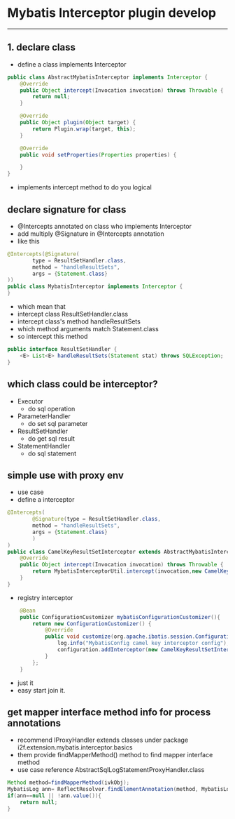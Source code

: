 # Mybatis Interceptor plugin develop

---
## 1. declare class
- define a class implements Interceptor
```java
public class AbstractMybatisInterceptor implements Interceptor {
    @Override
    public Object intercept(Invocation invocation) throws Throwable {
        return null;
    }

    @Override
    public Object plugin(Object target) {
        return Plugin.wrap(target, this);
    }

    @Override
    public void setProperties(Properties properties) {

    }
}
```
- implements intercept method to do you logical

## declare signature for class
- @Intercepts annotated on class who implements Interceptor
- add multiply @Signature in @Intercepts annotation
- like this
```java
@Intercepts(@Signature(
        type = ResultSetHandler.class,
        method = "handleResultSets",
        args = {Statement.class}
))
public class MybatisInterceptor implements Interceptor {
}
```
- which mean that
- intercept class ResultSetHandler.class
- intercept class's method handleResultSets
- which method arguments match Statement.class
- so intercept this method
```java
public interface ResultSetHandler {
    <E> List<E> handleResultSets(Statement stat) throws SQLException;
}
```

## which class could be interceptor?
- Executor
    - do sql operation
- ParameterHandler
    - do set sql parameter
- ResultSetHandler
    - do get sql result
- StatementHandler
    - do sql statement

## simple use with proxy env
- use case
- define a interceptor
```java
@Intercepts(
        @Signature(type = ResultSetHandler.class,
        method = "handleResultSets",
        args = {Statement.class}
        )
)
public class CamelKeyResultSetInterceptor extends AbstractMybatisInterceptor {
    @Override
    public Object intercept(Invocation invocation) throws Throwable {
        return MybatisInterceptorUtil.intercept(invocation,new CamelKeyResultSetProxyHandler());
    }
}
```
- registry interceptor
```java
    @Bean
    public ConfigurationCustomizer mybatisConfigurationCustomizer(){
        return new ConfigurationCustomizer() {
            @Override
            public void customize(org.apache.ibatis.session.Configuration configuration) {
                log.info("MybatisConfig camel key interceptor config");
                configuration.addInterceptor(new CamelKeyResultSetInterceptor())
            }
        };
    }
```
- just it
- easy start join it.

## get mapper interface method info for process annotations
- recommend IProxyHandler extends classes under package i2f.extension.mybatis.interceptor.basics
- them provide findMapperMethod() method to find mapper interface method
- use case reference AbstractSqlLogStatementProxyHandler.class
```java
Method method=findMapperMethod(ivkObj);
MybatisLog ann= ReflectResolver.findElementAnnotation(method, MybatisLog.class,true,false,false);
if(ann==null || !ann.value()){
    return null;
}
```
